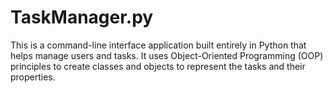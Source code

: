# TaskManager.py

This is a command-line interface application built entirely in Python that helps manage users and tasks. 
It uses Object-Oriented Programming (OOP) principles to create classes and objects to represent the tasks and their properties.
